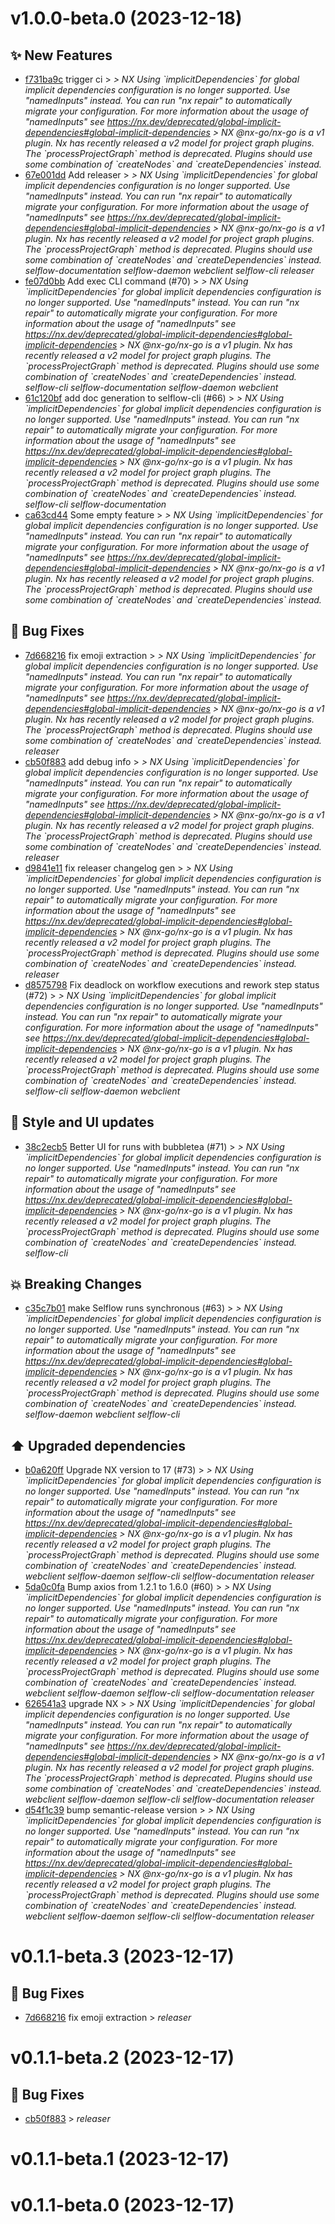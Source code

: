 # v1.0.0-beta.0 (2023-12-18)

## ✨ New Features

- [f731ba9c](https://github.com/selflow/selflow/commit/f731ba9c9ed2135ebe7bdd3cffe549590095df48)  trigger ci > *&gt;  NX   Using &#x60;implicitDependencies&#x60; for global implicit dependencies configuration is no longer supported.* *Use &quot;namedInputs&quot; instead. You can run &quot;nx repair&quot; to automatically migrate your configuration.* *For more information about the usage of &quot;namedInputs&quot; see https://nx.dev/deprecated/global-implicit-dependencies#global-implicit-dependencies* *&gt;  NX   @nx-go/nx-go is a v1 plugin.* *Nx has recently released a v2 model for project graph plugins. The &#x60;processProjectGraph&#x60; method is deprecated. Plugins should use some combination of &#x60;createNodes&#x60; and &#x60;createDependencies&#x60; instead.* 
- [67e001dd](https://github.com/selflow/selflow/commit/67e001dd3517afadbb7943c4b7109db50aebefe2)  Add releaser > *&gt;  NX   Using &#x60;implicitDependencies&#x60; for global implicit dependencies configuration is no longer supported.* *Use &quot;namedInputs&quot; instead. You can run &quot;nx repair&quot; to automatically migrate your configuration.* *For more information about the usage of &quot;namedInputs&quot; see https://nx.dev/deprecated/global-implicit-dependencies#global-implicit-dependencies* *&gt;  NX   @nx-go/nx-go is a v1 plugin.* *Nx has recently released a v2 model for project graph plugins. The &#x60;processProjectGraph&#x60; method is deprecated. Plugins should use some combination of &#x60;createNodes&#x60; and &#x60;createDependencies&#x60; instead.* *selflow-documentation* *selflow-daemon* *webclient* *selflow-cli* *releaser* 
- [fe07d0bb](https://github.com/selflow/selflow/commit/fe07d0bb3f35d6a9e8343bce24b5a75dd05d1f01)  Add exec CLI command (#70) > *&gt;  NX   Using &#x60;implicitDependencies&#x60; for global implicit dependencies configuration is no longer supported.* *Use &quot;namedInputs&quot; instead. You can run &quot;nx repair&quot; to automatically migrate your configuration.* *For more information about the usage of &quot;namedInputs&quot; see https://nx.dev/deprecated/global-implicit-dependencies#global-implicit-dependencies* *&gt;  NX   @nx-go/nx-go is a v1 plugin.* *Nx has recently released a v2 model for project graph plugins. The &#x60;processProjectGraph&#x60; method is deprecated. Plugins should use some combination of &#x60;createNodes&#x60; and &#x60;createDependencies&#x60; instead.* *selflow-cli* *selflow-documentation* *selflow-daemon* *webclient* 
- [61c120bf](https://github.com/selflow/selflow/commit/61c120bfc2f6b565c4314b76f3046108d581c5d2)  add doc generation to selflow-cli (#66) > *&gt;  NX   Using &#x60;implicitDependencies&#x60; for global implicit dependencies configuration is no longer supported.* *Use &quot;namedInputs&quot; instead. You can run &quot;nx repair&quot; to automatically migrate your configuration.* *For more information about the usage of &quot;namedInputs&quot; see https://nx.dev/deprecated/global-implicit-dependencies#global-implicit-dependencies* *&gt;  NX   @nx-go/nx-go is a v1 plugin.* *Nx has recently released a v2 model for project graph plugins. The &#x60;processProjectGraph&#x60; method is deprecated. Plugins should use some combination of &#x60;createNodes&#x60; and &#x60;createDependencies&#x60; instead.* *selflow-cli* *selflow-documentation* 
- [ca63cd44](https://github.com/selflow/selflow/commit/ca63cd44ff635a1ed2487b27f380a58dc5a69937)  Some empty feature > *&gt;  NX   Using &#x60;implicitDependencies&#x60; for global implicit dependencies configuration is no longer supported.* *Use &quot;namedInputs&quot; instead. You can run &quot;nx repair&quot; to automatically migrate your configuration.* *For more information about the usage of &quot;namedInputs&quot; see https://nx.dev/deprecated/global-implicit-dependencies#global-implicit-dependencies* *&gt;  NX   @nx-go/nx-go is a v1 plugin.* *Nx has recently released a v2 model for project graph plugins. The &#x60;processProjectGraph&#x60; method is deprecated. Plugins should use some combination of &#x60;createNodes&#x60; and &#x60;createDependencies&#x60; instead.* 

## 🐛 Bug Fixes

- [7d668216](https://github.com/selflow/selflow/commit/7d6682160e4593de76e89501fa1473058369cd40)  fix emoji extraction > *&gt;  NX   Using &#x60;implicitDependencies&#x60; for global implicit dependencies configuration is no longer supported.* *Use &quot;namedInputs&quot; instead. You can run &quot;nx repair&quot; to automatically migrate your configuration.* *For more information about the usage of &quot;namedInputs&quot; see https://nx.dev/deprecated/global-implicit-dependencies#global-implicit-dependencies* *&gt;  NX   @nx-go/nx-go is a v1 plugin.* *Nx has recently released a v2 model for project graph plugins. The &#x60;processProjectGraph&#x60; method is deprecated. Plugins should use some combination of &#x60;createNodes&#x60; and &#x60;createDependencies&#x60; instead.* *releaser* 
- [cb50f883](https://github.com/selflow/selflow/commit/cb50f883f8b9caab722ec1fb7eaaf5234ef1c574)  add debug info > *&gt;  NX   Using &#x60;implicitDependencies&#x60; for global implicit dependencies configuration is no longer supported.* *Use &quot;namedInputs&quot; instead. You can run &quot;nx repair&quot; to automatically migrate your configuration.* *For more information about the usage of &quot;namedInputs&quot; see https://nx.dev/deprecated/global-implicit-dependencies#global-implicit-dependencies* *&gt;  NX   @nx-go/nx-go is a v1 plugin.* *Nx has recently released a v2 model for project graph plugins. The &#x60;processProjectGraph&#x60; method is deprecated. Plugins should use some combination of &#x60;createNodes&#x60; and &#x60;createDependencies&#x60; instead.* *releaser* 
- [d9841e11](https://github.com/selflow/selflow/commit/d9841e11ce5092f9b61f64325bd933fb74c9d42e)  fix releaser changelog gen > *&gt;  NX   Using &#x60;implicitDependencies&#x60; for global implicit dependencies configuration is no longer supported.* *Use &quot;namedInputs&quot; instead. You can run &quot;nx repair&quot; to automatically migrate your configuration.* *For more information about the usage of &quot;namedInputs&quot; see https://nx.dev/deprecated/global-implicit-dependencies#global-implicit-dependencies* *&gt;  NX   @nx-go/nx-go is a v1 plugin.* *Nx has recently released a v2 model for project graph plugins. The &#x60;processProjectGraph&#x60; method is deprecated. Plugins should use some combination of &#x60;createNodes&#x60; and &#x60;createDependencies&#x60; instead.* *releaser* 
- [d8575798](https://github.com/selflow/selflow/commit/d857579856077cedac4170880ee8f56afdca3965)  Fix deadlock on workflow executions and rework step status (#72) > *&gt;  NX   Using &#x60;implicitDependencies&#x60; for global implicit dependencies configuration is no longer supported.* *Use &quot;namedInputs&quot; instead. You can run &quot;nx repair&quot; to automatically migrate your configuration.* *For more information about the usage of &quot;namedInputs&quot; see https://nx.dev/deprecated/global-implicit-dependencies#global-implicit-dependencies* *&gt;  NX   @nx-go/nx-go is a v1 plugin.* *Nx has recently released a v2 model for project graph plugins. The &#x60;processProjectGraph&#x60; method is deprecated. Plugins should use some combination of &#x60;createNodes&#x60; and &#x60;createDependencies&#x60; instead.* *selflow-cli* *selflow-daemon* *webclient* 

## 💄 Style and UI updates
- [38c2ecb5](https://github.com/selflow/selflow/commit/38c2ecb583885f110b450d6e0ac821ecffce3964)  Better UI for runs with bubbletea (#71) > *&gt;  NX   Using &#x60;implicitDependencies&#x60; for global implicit dependencies configuration is no longer supported.* *Use &quot;namedInputs&quot; instead. You can run &quot;nx repair&quot; to automatically migrate your configuration.* *For more information about the usage of &quot;namedInputs&quot; see https://nx.dev/deprecated/global-implicit-dependencies#global-implicit-dependencies* *&gt;  NX   @nx-go/nx-go is a v1 plugin.* *Nx has recently released a v2 model for project graph plugins. The &#x60;processProjectGraph&#x60; method is deprecated. Plugins should use some combination of &#x60;createNodes&#x60; and &#x60;createDependencies&#x60; instead.* *selflow-cli* 



## 💥 Breaking Changes

- [c35c7b01](https://github.com/selflow/selflow/commit/c35c7b01aae1abea98358769fa4164d2d721fbaf)  make Selflow runs synchronous (#63) > *&gt;  NX   Using &#x60;implicitDependencies&#x60; for global implicit dependencies configuration is no longer supported.* *Use &quot;namedInputs&quot; instead. You can run &quot;nx repair&quot; to automatically migrate your configuration.* *For more information about the usage of &quot;namedInputs&quot; see https://nx.dev/deprecated/global-implicit-dependencies#global-implicit-dependencies* *&gt;  NX   @nx-go/nx-go is a v1 plugin.* *Nx has recently released a v2 model for project graph plugins. The &#x60;processProjectGraph&#x60; method is deprecated. Plugins should use some combination of &#x60;createNodes&#x60; and &#x60;createDependencies&#x60; instead.* *selflow-daemon* *webclient* *selflow-cli* 


















## ⬆️ Upgraded dependencies

- [b0a620ff](https://github.com/selflow/selflow/commit/b0a620ff0385b3c6a5fde508f2ccb1a38a3d577b)  Upgrade NX version to 17 (#73) > *&gt;  NX   Using &#x60;implicitDependencies&#x60; for global implicit dependencies configuration is no longer supported.* *Use &quot;namedInputs&quot; instead. You can run &quot;nx repair&quot; to automatically migrate your configuration.* *For more information about the usage of &quot;namedInputs&quot; see https://nx.dev/deprecated/global-implicit-dependencies#global-implicit-dependencies* *&gt;  NX   @nx-go/nx-go is a v1 plugin.* *Nx has recently released a v2 model for project graph plugins. The &#x60;processProjectGraph&#x60; method is deprecated. Plugins should use some combination of &#x60;createNodes&#x60; and &#x60;createDependencies&#x60; instead.* *webclient* *selflow-daemon* *selflow-cli* *selflow-documentation* *releaser* 
- [5da0c0fa](https://github.com/selflow/selflow/commit/5da0c0faca7e274320854c7c9eb2147a33d9d1eb)  Bump axios from 1.2.1 to 1.6.0 (#60) > *&gt;  NX   Using &#x60;implicitDependencies&#x60; for global implicit dependencies configuration is no longer supported.* *Use &quot;namedInputs&quot; instead. You can run &quot;nx repair&quot; to automatically migrate your configuration.* *For more information about the usage of &quot;namedInputs&quot; see https://nx.dev/deprecated/global-implicit-dependencies#global-implicit-dependencies* *&gt;  NX   @nx-go/nx-go is a v1 plugin.* *Nx has recently released a v2 model for project graph plugins. The &#x60;processProjectGraph&#x60; method is deprecated. Plugins should use some combination of &#x60;createNodes&#x60; and &#x60;createDependencies&#x60; instead.* *webclient* *selflow-daemon* *selflow-cli* *selflow-documentation* *releaser* 
- [626541a3](https://github.com/selflow/selflow/commit/626541a34b7fc2c7404a6196e75ca2c50016d2b8)  upgrade NX > *&gt;  NX   Using &#x60;implicitDependencies&#x60; for global implicit dependencies configuration is no longer supported.* *Use &quot;namedInputs&quot; instead. You can run &quot;nx repair&quot; to automatically migrate your configuration.* *For more information about the usage of &quot;namedInputs&quot; see https://nx.dev/deprecated/global-implicit-dependencies#global-implicit-dependencies* *&gt;  NX   @nx-go/nx-go is a v1 plugin.* *Nx has recently released a v2 model for project graph plugins. The &#x60;processProjectGraph&#x60; method is deprecated. Plugins should use some combination of &#x60;createNodes&#x60; and &#x60;createDependencies&#x60; instead.* *webclient* *selflow-daemon* *selflow-cli* *selflow-documentation* *releaser* 
- [d54f1c39](https://github.com/selflow/selflow/commit/d54f1c39c3e89b83ca09aa28fea03fd2fd5ccd0e)  bump semantic-release version > *&gt;  NX   Using &#x60;implicitDependencies&#x60; for global implicit dependencies configuration is no longer supported.* *Use &quot;namedInputs&quot; instead. You can run &quot;nx repair&quot; to automatically migrate your configuration.* *For more information about the usage of &quot;namedInputs&quot; see https://nx.dev/deprecated/global-implicit-dependencies#global-implicit-dependencies* *&gt;  NX   @nx-go/nx-go is a v1 plugin.* *Nx has recently released a v2 model for project graph plugins. The &#x60;processProjectGraph&#x60; method is deprecated. Plugins should use some combination of &#x60;createNodes&#x60; and &#x60;createDependencies&#x60; instead.* *webclient* *selflow-daemon* *selflow-cli* *selflow-documentation* *releaser*

# v0.1.1-beta.3 (2023-12-17)

## 🐛 Bug Fixes

- [7d668216](https://github.com/selflow/selflow/commit/7d6682160e4593de76e89501fa1473058369cd40)  fix emoji extraction > *releaser*

# v0.1.1-beta.2 (2023-12-17)

## 🐛 Bug Fixes

- [cb50f883](https://github.com/selflow/selflow/commit/cb50f883f8b9caab722ec1fb7eaaf5234ef1c574)  > *releaser*

# v0.1.1-beta.1 (2023-12-17)



























# v0.1.1-beta.0 (2023-12-17)



























